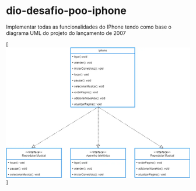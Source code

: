 # dio-desafio-poo-iphone
Implementar todas as funcionalidades do IPhone tendo como base o diagrama UML do projeto do lançamento de 2007

[<img src="desafio-uml-poo-iphone/image/desafio-classes-iphone.png">]